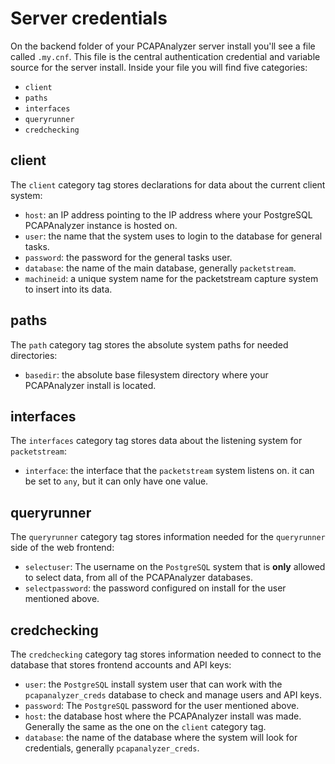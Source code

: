 # Server credentials

On the backend folder of your PCAPAnalyzer server install you'll see a file called `.my.cnf`. This file is the central authentication credential and variable source for the server install. Inside your file you will find five categories:

- `client`
- `paths`
- `interfaces`
- `queryrunner`
- `credchecking`

## client

The `client` category tag stores declarations for data about the current client system:

- `host`: an IP address pointing to the IP address where your PostgreSQL PCAPAnalyzer instance is hosted on.
- `user`: the name that the system uses to login to the database for general tasks.
- `password`: the password for the general tasks user.
- `database`: the name of the main database, generally `packetstream`.
- `machineid`: a unique system name for the packetstream capture system to insert into its data.

## paths

The `path` category tag stores the absolute system paths for needed directories:

- `basedir`: the absolute base filesystem directory where your PCAPAnalyzer install is located.

## interfaces

The `interfaces` category tag stores data about the listening system for `packetstream`:

- `interface`: the interface that the `packetstream` system listens on. it can be set to `any`, but it can only have one value.

## queryrunner

The `queryrunner` category tag stores information needed for the `queryrunner` side of the web frontend:

- `selectuser`: The username on the `PostgreSQL` system that is **only** allowed to select data, from all of the PCAPAnalyzer databases.
- `selectpassword`: the password configured on install for the user mentioned above.

## credchecking

The `credchecking` category tag stores information needed to connect to the database that stores frontend accounts and API keys:

- `user`: the `PostgreSQL` install system user that can work with the `pcapanalyzer_creds` database to check and manage users and API keys.
- `password`: The `PostgreSQL` password for the user mentioned above.
- `host`: the database host where the PCAPAnalyzer install was made. Generally the same as the one on the `client` category tag.
- `database`: the name of the database where the system will look for credentials, generally `pcapanalyzer_creds`.
